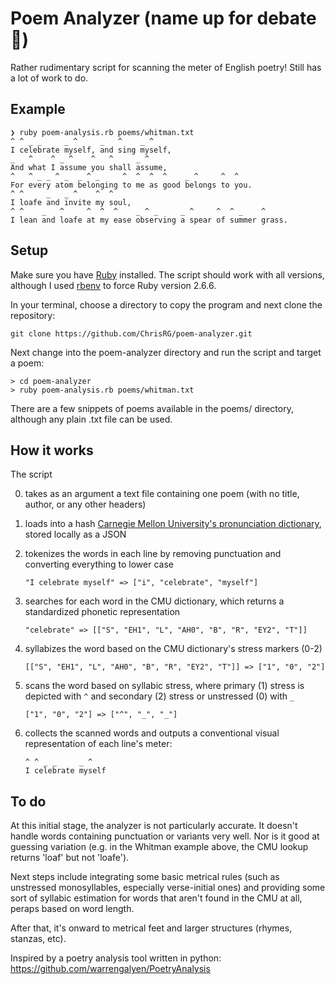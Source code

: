 # Poem Analyzer (name up for debate 🤔)
Rather rudimentary script for scanning the meter of English poetry! Still has a lot of work to do.

## Example
```
❯ ruby poem-analysis.rb poems/whitman.txt
^ ^ _ _     _ ^     _   ^    _ ^
I celebrate myself, and sing myself,
_   ^    ^ _ ^    ^   ^     _ ^
And what I assume you shall assume,
^   ^ _ _ ^ _  _ ^ _     ^  ^  ^  ^    _ ^     ^  ^
For every atom belonging to me as good belongs to you.
^ ^     _   _ ^    ^  ^
I loafe and invite my soul,
^ ^    _   ^     ^  ^  ^    _ ^ _     _ ^     ^  ^ _    ^
I lean and loafe at my ease observing a spear of summer grass.
```

## Setup
Make sure you have [Ruby](https://www.ruby-lang.org/en/documentation/installation/) installed. The script should work with all versions, although I used [rbenv](https://github.com/rbenv/rbenv#installation) to force Ruby version 2.6.6.

In your terminal, choose a directory to copy the program and next clone the repository:
```
git clone https://github.com/ChrisRG/poem-analyzer.git
```
Next change into the poem-analyzer directory and run the script and target a poem:
```
> cd poem-analyzer
> ruby poem-analysis.rb poems/whitman.txt
```
There are a few snippets of poems available in the poems/ directory, although any plain .txt file can be used.


## How it works
The script

0) takes as an argument a text file containing one poem (with no title, author, or any other headers)
1) loads into a hash [Carnegie Mellon University's pronunciation dictionary](http://www.speech.cs.cmu.edu/cgi-bin/cmudict/), stored locally as a JSON
2) tokenizes the words in each line by removing punctuation and converting everything to lower case

     ``` "I celebrate myself" => ["i", "celebrate", "myself"] ```
     
4) searches for each word in the CMU dictionary, which returns a standardized phonetic representation

     ``` "celebrate" => [["S", "EH1", "L", "AH0", "B", "R", "EY2", "T"]] ```
     
5) syllabizes the word based on the CMU dictionary's stress markers (0-2)

    ``` [["S", "EH1", "L", "AH0", "B", "R", "EY2", "T"]] => ["1", "0", "2"] ```
     
7) scans the word based on syllabic stress, where primary (1) stress is depicted with ```^``` and secondary (2) stress or unstressed (0) with ```_```

     ``` ["1", "0", "2"] => ["^", "_", "_"] ```
     
9) collects the scanned words and outputs a conventional visual representation of each line's meter:

     ```
     ^ ^ _ _     _ ^  
     I celebrate myself
     ```
     

## To do
At this initial stage, the analyzer is not particularly accurate. It doesn't handle words containing punctuation or variants very well. Nor is it good at guessing variation (e.g. in the Whitman example above, the CMU lookup returns 'loaf' but not 'loafe'). 

Next steps include integrating some basic metrical rules (such as unstressed monosyllables, especially verse-initial ones) and providing some sort of syllabic estimation for words that aren't found in the CMU at all, peraps based on word length. 

After that, it's onward to metrical feet and larger structures (rhymes, stanzas, etc).


Inspired by a poetry analysis tool written in python: https://github.com/warrengalyen/PoetryAnalysis
